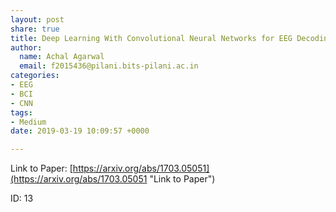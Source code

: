 ```yaml
---
layout: post
share: true
title: Deep Learning With Convolutional Neural Networks for EEG Decoding and Visualization
author:
  name: Achal Agarwal
  email: f2015436@pilani.bits-pilani.ac.in
categories:
- EEG
- BCI
- CNN
tags:
- Medium
date: 2019-03-19 10:09:57 +0000

---
```

Link to Paper: [https://arxiv.org/abs/1703.05051](https://arxiv.org/abs/1703.05051 "Link to Paper")

ID: 13